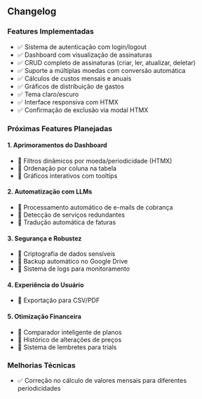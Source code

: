 ## Changelog

### Features Implementadas
- ✅ Sistema de autenticação com login/logout
- ✅ Dashboard com visualização de assinaturas
- ✅ CRUD completo de assinaturas (criar, ler, atualizar, deletar)
- ✅ Suporte a múltiplas moedas com conversão automática
- ✅ Cálculos de custos mensais e anuais
- ✅ Gráficos de distribuição de gastos
- ✅ Tema claro/escuro
- ✅ Interface responsiva com HTMX
- ✅ Confirmação de exclusão via modal HTMX

### Próximas Features Planejadas

#### 1. Aprimoramentos do Dashboard
- 🔲 Filtros dinâmicos por moeda/periodicidade (HTMX)
- 🔲 Ordenação por coluna na tabela
- 🔲 Gráficos interativos com tooltips

#### 2. Automatização com LLMs
- 🔲 Processamento automático de e-mails de cobrança
- 🔲 Detecção de serviços redundantes
- 🔲 Tradução automática de faturas

#### 3. Segurança e Robustez
- 🔲 Criptografia de dados sensíveis
- 🔲 Backup automático no Google Drive
- 🔲 Sistema de logs para monitoramento

#### 4. Experiência do Usuário
- 🔲 Exportação para CSV/PDF

#### 5. Otimização Financeira
- 🔲 Comparador inteligente de planos
- 🔲 Histórico de alterações de preços
- 🔲 Sistema de lembretes para trials

### Melhorias Técnicas
- ✅ Correção no cálculo de valores mensais para diferentes periodicidades 